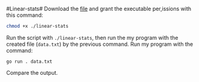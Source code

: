 #Linear-stats#
Download the  [file](https://assets.01-edu.org/stats-projects/linear-stats) and grant the executable per,issions with this command:
```bash
chmod +x ./linear-stats
```
Run the script with `./linear-stats`, then run the my program with the created file (`data.txt`) by the previous command. Run my program with the command:
```golang
go run . data.txt
```
Compare the output.